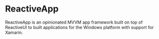 ReactiveApp
===========

ReactiveApp is an opinionated MVVM app framework built on top of ReactiveUI to built applications for the Windows platform with support for Xamarin.
